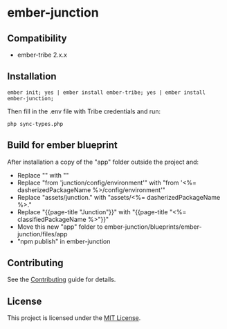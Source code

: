 # ember-junction

## Compatibility

* ember-tribe 2.x.x


## Installation

```
ember init; yes | ember install ember-tribe; yes | ember install ember-junction;
```
Then fill in the .env file with Tribe credentials and run:
```
php sync-types.php
```

## Build for ember blueprint
After installation a copy of the "app" folder outside the project and:
- Replace "<title>Junction</title>" with "<title><%= classifiedPackageName %></title>"
- Replace "from 'junction/config/environment'" with "from '<%= dasherizedPackageName %>/config/environment'"
- Replace "assets/junction." with "assets/<%= dasherizedPackageName %>."
- Replace "{{page-title "Junction"}}" with "{{page-title "<%= classifiedPackageName %>"}}"
- Move this new "app" folder to ember-junction/blueprints/ember-junction/files/app
- "npm publish" in ember-junction

## Contributing

See the [Contributing](CONTRIBUTING.md) guide for details.


## License

This project is licensed under the [MIT License](LICENSE.md).
